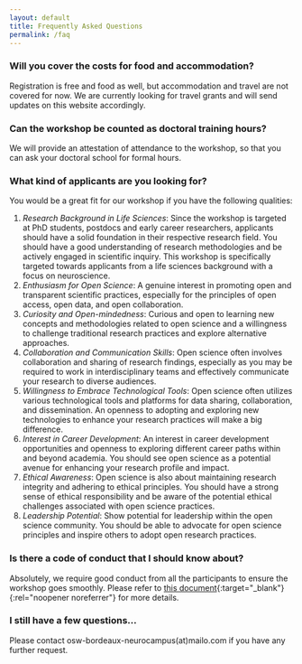 ```yaml
---
layout: default
title: Frequently Asked Questions
permalink: /faq
---
```


### Will you cover the costs for food and accommodation?

Registration is free and food as well, but accommodation and travel are not covered for now.
We are currently looking for travel grants and will send updates on this website accordingly.

### Can the workshop be counted as doctoral training hours?

We will provide an attestation of attendance to the workshop, so that you can ask your doctoral school for formal hours.

### What kind of applicants are you looking for?

You would be a great fit for our workshop if you have the following qualities:

1. *Research Background in Life Sciences*: Since the workshop is targeted at PhD students, postdocs and early career researchers, applicants should have a solid foundation in their respective research field. You should have a good understanding of research methodologies and be actively engaged in scientific inquiry. This workshop is specifically targeted towards applicants from a life sciences background with a focus on neuroscience. 
2. *Enthusiasm for Open Science*: A genuine interest in promoting open and transparent scientific practices, especially for the principles of open access, open data, and open collaboration.
3. *Curiosity and Open-mindedness*: Curious and open to learning new concepts and methodologies related to open science and a willingness to challenge traditional research practices and explore alternative approaches.
4. *Collaboration and Communication Skills*: Open science often involves collaboration and sharing of research findings, especially as you may be required to work in interdisciplinary teams and effectively communicate your research to diverse audiences.
5. *Willingness to Embrace Technological Tools*: Open science often utilizes various technological tools and platforms for data sharing, collaboration, and dissemination. An openness to adopting and exploring new technologies to enhance your research practices will make a big difference.
6. *Interest in Career Development*: An interest in career development opportunities and openness to exploring different career paths within and beyond academia. You should see open science as a potential avenue for enhancing your research profile and impact.
7. *Ethical Awareness*: Open science is also about maintaining research integrity and adhering to ethical principles. You should have a strong sense of ethical responsibility and be aware of the potential ethical challenges associated with open science practices.
8. *Leadership Potential*: Show potential for leadership within the open science community. You should be able to advocate for open science principles and inspire others to adopt open research practices.

### Is there a code of conduct that I should know about?

Absolutely, we require good conduct from all the participants to ensure the workshop goes smoothly. Please refer to [this document](/assets/docs/Conduct_code.pdf){:target="_blank"}{:rel="noopener noreferrer"} for more details.

### I still have a few questions...

Please contact osw-bordeaux-neurocampus(at)mailo.com if you have any further request.